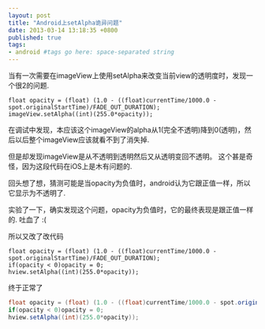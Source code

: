 ```yaml
---
layout: post
title: "Android上setAlpha诡异问题"
date: 2013-03-14 13:18:35 +0800
published: true
tags: 
- android #tags go here: space-separated string
---
```


当有一次需要在imageView上使用setAlpha来改变当前view的透明度时，发现一个很2的问题.


	float opacity = (float) (1.0 - ((float)currentTime/1000.0 - spot.originalStartTime)/FADE_OUT_DURATION);
	imageView.setAlpha((int)(255.0*opacity));
	

在调试中发现，本应该这个imageView的alpha从1(完全不透明)降到0(透明)，然后以后整个imageView应该就看不到了消失掉.

但是却发现imageView是从不透明到透明然后又从透明变回不透明。 这个甚是奇怪，因为这段代码在iOS上是木有问题的.

回头想了想，猜测可能是当opacity为负值时，android认为它跟正值一样，所以它显示为不透明了.

实验了一下，确实发现这个问题，opacity为负值时，它的最终表现是跟正值一样的. 吐血了 :(

所以又改了改代码

	float opacity = (float) (1.0 - ((float)currentTime/1000.0 - spot.originalStartTime)/FADE_OUT_DURATION);
	if(opacity < 0)opacity = 0;
	hview.setAlpha((int)(255.0*opacity));	
	

终于正常了	
```java
float opacity = (float) (1.0 - ((float)currentTime/1000.0 - spot.originalStartTime)/FADE_OUT_DURATION);
if(opacity < 0)opacity = 0;
hview.setAlpha((int)(255.0*opacity));
```
